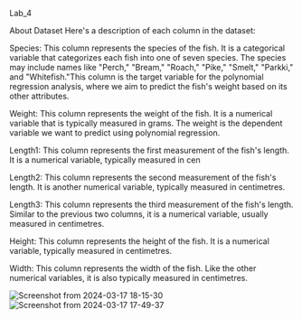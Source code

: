 Lab_4

About Dataset 
Here's a description of each column in the dataset:

Species: This column represents the species of the fish. It is a categorical variable that categorizes each fish into one of seven species. The species may include names like "Perch," "Bream," "Roach," "Pike," "Smelt," "Parkki," and "Whitefish."This column is the target variable for the polynomial regression analysis, where we aim to predict the fish's weight based on its other attributes. 

Weight: This column represents the weight of the fish. It is a numerical variable that is typically measured in grams. The weight is the dependent variable we want to predict using polynomial regression.

Length1: This column represents the first measurement of the fish's length. It is a numerical variable, typically measured in cen

Length2: This column represents the second measurement of the fish's length. It is another numerical variable, typically measured in centimetres. 

Length3: This column represents the third measurement of the fish's length. Similar to the previous two columns, it is a numerical variable, usually measured in centimetres. 

Height: This column represents the height of the fish. It is a numerical variable, typically measured in centimetres. 

Width: This column represents the width of the fish. Like the other numerical variables, it is also typically measured in centimetres.

![Screenshot from 2024-03-17 18-15-30](https://github.com/sanjay095/LAB4/assets/147115723/30d8a825-4e82-44f9-b450-f05b852fb1fe)
![Screenshot from 2024-03-17 17-49-37](https://github.com/sanjay095/LAB4/assets/147115723/40182dc0-a415-4cce-bdec-dc4897ce0322)
